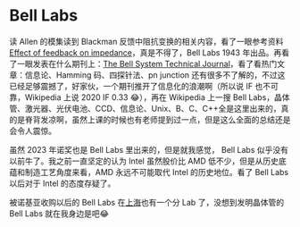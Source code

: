 # Bell Labs

读 Allen 的模集读到 Blackman 反馈中阻抗变换的相关内容，看了一眼参考资料 [Effect of feedback on impedance](https://ieeexplore.ieee.org/document/6767497)，真是不得了，Bell Labs 1943 年出品。再看了一眼发表在什么期刊上：[The Bell System Technical Journal](https://ieeexplore.ieee.org/xpl/RecentIssue.jsp?punumber=6731005)，看了看热门文章：信息论、Hamming 码、四探针法、pn junction 还有很多不了解的，不过这已经足够震撼了，好家伙，一个期刊推开了信息化的浪潮啊（所以说 IF 也不可靠，Wikipedia 上说 2020 IF 0.33 😂），再在 Wikipedia 上一搜 Bell Labs，晶体管、激光器、光伏电池、CCD、信息论、Unix、B、C、C++全是这里出来的，真的是脊背发凉啊，虽然上课的时候也有老师提到过一点，但是这么全面的总结还是会令人震惊。

虽然 2023 年诺奖也是 Bell Labs 里出来的，但是就我感觉， Bell Labs 似乎没有以前牛了。我之前一直坚定的认为 Intel 虽然股价比 AMD 低不少，但是从历史底蕴和制造工艺角度来看，AMD 永远不可能取代 Intel 的历史地位。看了 Bell Labs 以后对于 Intel 的态度存疑了。

被诺基亚收购以后的 Bell Labs 在[上海](https://www.bell-labs.com/about/locations/shanghai-china/)也有一个分 Lab 了，没想到发明晶体管的 Bell Labs 就在我身边是吧😂
